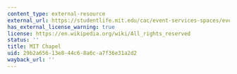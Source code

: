 ```yaml
---
content_type: external-resource
external_url: https://studentlife.mit.edu/cac/event-services-spaces/event-spaces/mit-chapel
has_external_license_warning: true
license: https://en.wikipedia.org/wiki/All_rights_reserved
status: ''
title: MIT Chapel
uid: 29b2a656-13e8-44c6-8a6c-a7f36e31a2d2
wayback_url: ''
---
```

